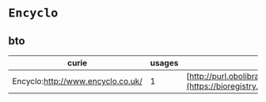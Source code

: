 # `Encyclo`

## bto

| curie                             |   usages | nodes                                                                                                           |
|-----------------------------------|----------|-----------------------------------------------------------------------------------------------------------------|
| Encyclo:http://www.encyclo.co.uk/ |        1 | [http://purl.obolibrary.org/obo/BTO:0005483](https://bioregistry.io/http://purl.obolibrary.org/obo/BTO:0005483) |
